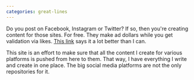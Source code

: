 ```yaml
---
categories: great-lines
---
```


Do you post on Facebook, Instagram or Twitter? If so, then you're creating content for those sites. For free. They make ad dollars while you get validation via likes. [This link](<https://www.alwaysownyourplatform.com/>) says it a lot better than I can.

This site is an effort to make sure that all the content I create for various platforms is pushed from here to them. That way, I have everything I write and create in one place. The big social media platforms are not the only repositories for it.

